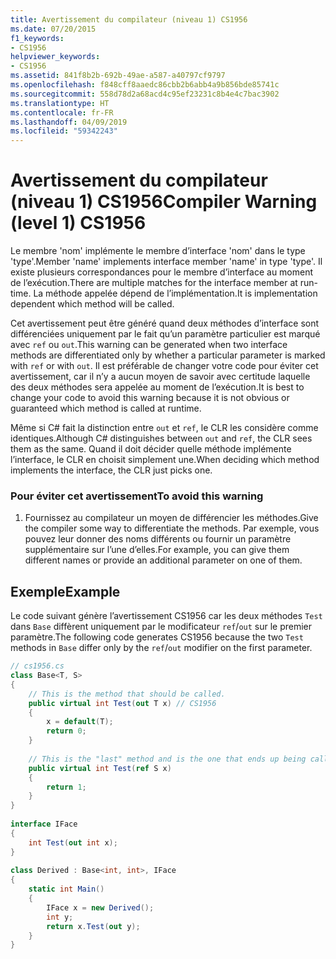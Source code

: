 ```yaml
---
title: Avertissement du compilateur (niveau 1) CS1956
ms.date: 07/20/2015
f1_keywords:
- CS1956
helpviewer_keywords:
- CS1956
ms.assetid: 841f8b2b-692b-49ae-a587-a40797cf9797
ms.openlocfilehash: f848cff8aaedc86cbb2b6abb4a9b856bde85741c
ms.sourcegitcommit: 558d78d2a68acd4c95ef23231c8b4e4c7bac3902
ms.translationtype: HT
ms.contentlocale: fr-FR
ms.lasthandoff: 04/09/2019
ms.locfileid: "59342243"
---
```

# <a name="compiler-warning-level-1-cs1956"></a><span data-ttu-id="53b8d-102">Avertissement du compilateur (niveau 1) CS1956</span><span class="sxs-lookup"><span data-stu-id="53b8d-102">Compiler Warning (level 1) CS1956</span></span>
<span data-ttu-id="53b8d-103">Le membre 'nom' implémente le membre d’interface 'nom' dans le type 'type'.</span><span class="sxs-lookup"><span data-stu-id="53b8d-103">Member 'name' implements interface member 'name' in type 'type'.</span></span> <span data-ttu-id="53b8d-104">Il existe plusieurs correspondances pour le membre d’interface au moment de l’exécution.</span><span class="sxs-lookup"><span data-stu-id="53b8d-104">There are multiple matches for the interface member at run-time.</span></span> <span data-ttu-id="53b8d-105">La méthode appelée dépend de l’implémentation.</span><span class="sxs-lookup"><span data-stu-id="53b8d-105">It is implementation dependent which method will be called.</span></span>  
  
 <span data-ttu-id="53b8d-106">Cet avertissement peut être généré quand deux méthodes d’interface sont différenciées uniquement par le fait qu’un paramètre particulier est marqué avec `ref` ou `out`.</span><span class="sxs-lookup"><span data-stu-id="53b8d-106">This warning can be generated when two interface methods are differentiated only by whether a particular parameter is marked with `ref` or with `out`.</span></span> <span data-ttu-id="53b8d-107">Il est préférable de changer votre code pour éviter cet avertissement, car il n’y a aucun moyen de savoir avec certitude laquelle des deux méthodes sera appelée au moment de l’exécution.</span><span class="sxs-lookup"><span data-stu-id="53b8d-107">It is best to change your code to avoid this warning because it is not obvious or guaranteed which method is called at runtime.</span></span>  
  
 <span data-ttu-id="53b8d-108">Même si C# fait la distinction entre `out` et `ref`, le CLR les considère comme identiques.</span><span class="sxs-lookup"><span data-stu-id="53b8d-108">Although C# distinguishes between `out` and `ref`, the CLR sees them as the same.</span></span> <span data-ttu-id="53b8d-109">Quand il doit décider quelle méthode implémente l’interface, le CLR en choisit simplement une.</span><span class="sxs-lookup"><span data-stu-id="53b8d-109">When deciding which method implements the interface, the CLR just picks one.</span></span>  
  
### <a name="to-avoid-this-warning"></a><span data-ttu-id="53b8d-110">Pour éviter cet avertissement</span><span class="sxs-lookup"><span data-stu-id="53b8d-110">To avoid this warning</span></span>  
  
1. <span data-ttu-id="53b8d-111">Fournissez au compilateur un moyen de différencier les méthodes.</span><span class="sxs-lookup"><span data-stu-id="53b8d-111">Give the compiler some way to differentiate the methods.</span></span> <span data-ttu-id="53b8d-112">Par exemple, vous pouvez leur donner des noms différents ou fournir un paramètre supplémentaire sur l’une d’elles.</span><span class="sxs-lookup"><span data-stu-id="53b8d-112">For example, you can give them different names or provide an additional parameter on one of them.</span></span>  
  
## <a name="example"></a><span data-ttu-id="53b8d-113">Exemple</span><span class="sxs-lookup"><span data-stu-id="53b8d-113">Example</span></span>  
 <span data-ttu-id="53b8d-114">Le code suivant génère l’avertissement CS1956 car les deux méthodes `Test` dans `Base` diffèrent uniquement par le modificateur `ref`/`out` sur le premier paramètre.</span><span class="sxs-lookup"><span data-stu-id="53b8d-114">The following code generates CS1956 because the two `Test` methods in `Base` differ only by the `ref`/`out` modifier on the first parameter.</span></span>  
  
```csharp  
// cs1956.cs  
class Base<T, S>  
{  
    // This is the method that should be called.  
    public virtual int Test(out T x) // CS1956  
    {  
        x = default(T);  
        return 0;  
    }  
  
    // This is the "last" method and is the one that ends up being called  
    public virtual int Test(ref S x)  
    {  
        return 1;  
    }  
}  
  
interface IFace  
{  
    int Test(out int x);  
}  
  
class Derived : Base<int, int>, IFace  
{  
    static int Main()  
    {  
        IFace x = new Derived();  
        int y;  
        return x.Test(out y);  
    }  
}  
```
